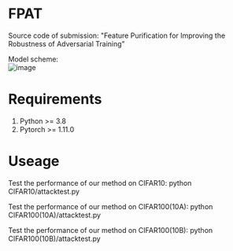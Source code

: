 # FPAT
Source code of submission: "Feature Purification for Improving the Robustness of Adversarial Training"
 
   
Model scheme:  
![image](model.png)


# Requirements
1. Python >= 3.8
2. Pytorch >= 1.11.0
# Useage
Test the performance of our method on CIFAR10: python CIFAR10/attacktest.py

Test the performance of our method on CIFAR100(10A): python CIFAR100(10A)/attacktest.py

Test the performance of our method on CIFAR100(10B): python CIFAR100(10B)/attacktest.py

